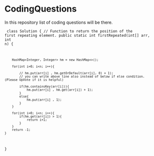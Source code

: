 # CodingQuestions
In this repository list of coding questions will be there.


<code> class Solution {
    // Function to return the position of the first repeating element.
    public static int firstRepeated(int[] arr, int n) {
        
        HashMap<Integer, Integer> hm = new HashMap<>();
        
        for(int i=0; i<n; i++){
            
            // hm.put(arr[i] , hm.getOrDefault(arr[i], 0) + 1);
            // you can write above line also instead of below if else condition. (Please UpVote if it is helpful)
            
            if(hm.containsKey(arr[i])){
                hm.put(arr[i] , hm.get(arr[i]) + 1);
            }
            else{
                hm.put(arr[i] , 1);
            }
        }
        
        for(int i=0; i<n; i++){
            if(hm.get(arr[i]) > 1){
                return i+1;
            }
        }
        return -1;
    }
    
} </code>
